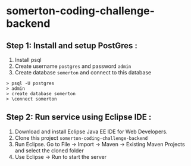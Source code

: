# somerton-coding-challenge-backend

## Step 1: Install and setup PostGres :

1. Install psql
2. Create username `postgres` and password `admin`
3. Create database `somerton` and connect to this database

```
> psql -U postgres
> admin
> create database somerton
> \connect somerton
```

## Step 2: Run service using Eclipse IDE :

1. Download and install Eclipse Java EE IDE for Web Developers.
2. Clone this project `somerton-coding-challenge-backend`
3. Run Eclipse. Go to File -> Import -> Maven -> Existing Maven Projects and select the cloned folder
4. Use Eclipse -> Run to start the server
